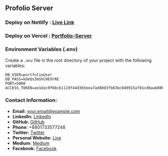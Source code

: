 ## Profolio Server

### Deploy on Netlify : [Live Link](https://tiny-rugelach.netlify.app/)

### Deploy on Vercel : [Portfolio-Server](https://portfolio-server-x.vercel.app/)

### Environment Variables (.env)

Create a `.env` file in the root directory of your project with the following variables:

```.env
DB_USER=portfolioUser
DB_PASS=kDeQs3mShCHE9rRE
PORT=5000
ACCESS_TOKEN=ae1dac9f68cb1119f44d303eea7ad80d3fb83bc840915af81cd6aa680b45c7726bbd2aa2be24c5e23bea06a19b17bf355160f798904c7b70369b86b7e26ea6b0
```

### Contact Information:

- **Email:** your.email@example.com
- **LinkedIn:** [LinkedIn](https://www.linkedin.com/in/your-profile)
- **GitHub:** [GitHub](https://github.com/yourusername)
- **Phone:** +8801733577248
- **Twitter:** [Twitter](https://twitter.com/yourhandle)
- **Personal Website:** [Live](https://tiny-rugelach.netlify.app/)
- **Medium:** [Medium](https://medium.com/@yourusername)
- **Facebook:** [Facebook](https://www.facebook.com/yourusername)
